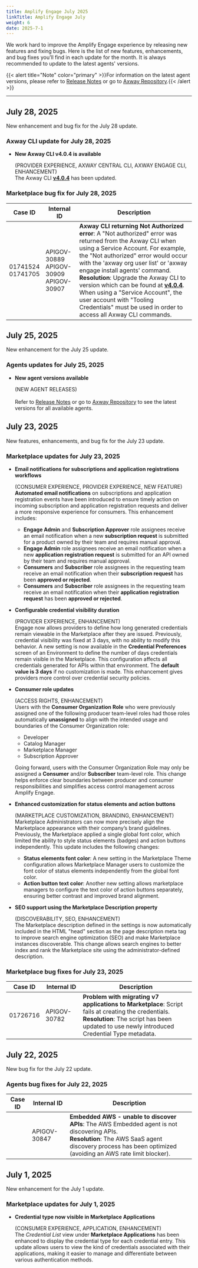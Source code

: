 ```yaml
---
title: Amplify Engage July 2025
linkTitle: Amplify Engage July
weight: 6
date: 2025-7-1
---
```

We work hard to improve the Amplify Engage experience by releasing new features and fixing bugs. Here is the list of new features, enhancements, and bug fixes you’ll find in each update for the month. It is always recommended to update to the latest agents' versions.

{{< alert title="Note" color="primary" >}}For information on the latest agent versions, please refer to [Release Notes](/docs/amplify_relnotes) or go to [Axway Repository](https://repository.axway.com/catalog?q=agents).{{< /alert >}}

---

## July 28, 2025

New enhancement and bug fix for the July 28 update.

### Axway CLI update for July 28, 2025

* **New Axway CLI v4.0.4 is available**

   (PROVIDER EXPERIENCE, AXWAY CENTRAL CLI, AXWAY ENGAGE CLI, ENHANCEMENT)</br>
   The Axway CLI **[v4.0.4](https://www.npmjs.com/package/@axway/axway/v/4.0.4)** has been updated.

### Marketplace bug fix for July 28, 2025

| Case ID | Internal ID | Description |
|-------------|--------------|---------------------------------------------------|
| 01741524 <br/>01741705 | APIGOV-30889 <br/>APIGOV-30909 <br/>APIGOV-30907 | **Axway CLI returning Not Authorized error**:  A "Not authorized" error was returned from the Axway CLI when using a Service Account. For example, the "Not authorized" error would occur with the 'axway org user list' or 'axway engage install agents' command. <br/>**Resolution**: Upgrade the Axway CLI to version which can be found at **[v4.0.4](https://www.npmjs.com/package/axway/v/4.0.4)**.  When using a "Service Account", the user account with "Tooling Credentials" must be used in order to access all Axway CLI commands.|

## July 25, 2025

New enhancement for the July 25 update.

### Agents updates for July 25, 2025

* **New agent versions available**

  (NEW AGENT RELEASES)</br>  
  Refer to [Release Notes](https://docs.axway.com/bundle/amplify-central/page/docs/amplify_relnotes/index.html) or go to [Axway Repository](https://repository.axway.com/catalog?q=agents) to see the latest versions for all available agents.

## July 23, 2025

New features, enhancements, and bug fix for the July 23 update.

### Marketplace updates for July 23, 2025

* **Email notifications for subscriptions and application registrations workflows**

  (CONSUMER EXPERIENCE, PROVIDER EXPERIENCE, NEW FEATURE)</br>
  **Automated email notifications** on subscriptions and application registration events have been introduced to ensure timely action on incoming subscription and application registration requests and deliver a more responsive experience for consumers. This enhancement includes:
  
    * **Engage Admin** and **Subscription Approver** role assignees receive an email notification when a new **subscription request** is submitted for a product owned by their team and requires manual approval.
    * **Engage Admin** role assignees receive an email notification when a new **application registration request** is submitted for an API owned by their team and requires manual approval.
    * **Consumers** and **Subscriber** role assignees in the requesting team receive an email notification when their **subscription request** has been **approved or rejected**.
    * **Consumers** and **Subscriber** role assignees in the requesting team receive an email notification when their **application registration request** has been **approved or rejected**.

* **Configurable credential visibility duration**

  (PROVIDER EXPERIENCE, ENHANCEMENT)</br>
  Engage now allows providers to define how long generated credentials remain viewable in the Marketplace after they are issued. Previously, credential visibility was fixed at 3 days, with no ability to modify this behavior. A new setting is now available in the **Credential Preferences** screen of an Environment to define the number of days credentials remain visible in the Marketplace. This configuration affects all credentials generated for APIs within that environment. The **default value is 3 days** if no customization is made. This enhancement gives providers more control over credential security policies.

* **Consumer role updates**

  (ACCESS RIGHTS, ENHANCEMENT)  
  Users with the **Consumer Organization Role** who were previously assigned one of the following producer team-level roles had those roles automatically **unassigned** to align with the intended usage and boundaries of the Consumer Organization role:

    * Developer
    * Catalog Manager
    * Marketplace Manager
    * Subscription Approver

  Going forward, users with the Consumer Organization Role may only be assigned a **Consumer** and/or **Subscriber** team-level role. This change helps enforce clear boundaries between producer and consumer responsibilities and simplifies access control management across Amplify Engage.

* **Enhanced customization for status elements and action buttons**

  (MARKETPLACE CUSTOMIZATION, BRANDING, ENHANCEMENT)</br>
  Marketplace Administrators can now more precisely align the Marketplace appearance with their company’s brand guidelines. Previously, the Marketplace applied a single global font color, which limited the ability to style status elements (badges) and action buttons independently. This update includes the following changes:

    * **Status elements font color**: A new setting in the Marketplace Theme configuration allows Marketplace Manager users to customize the font color of status elements independently from the global font color.
    * **Action button text color**: Another new setting allows marketplace managers to configure the text color of action buttons separately, ensuring better contrast and improved brand alignment.

* **SEO support using the Marketplace Description property**

  (DISCOVERABILITY, SEO, ENHANCEMENT)</br>
  The Marketplace description defined in the settings is now automatically included in the HTML "head" section as the page description meta tag to improve search engine optimization (SEO) and make Marketplace instances discoverable. This change allows search engines to better index and rank the Marketplace site using the administrator-defined description.
  
### Marketplace bug fixes for July 23, 2025

| Case ID | Internal ID | Description |
|-------------|--------------|---------------------------------------------------|
| 01726716 | APIGOV-30782 | **Problem with migrating v7 applications to Marketplace**: Script fails at creating the credentials. <br/>**Resolution**: The script has been updated to use newly introduced Credential Type metadata.|

## July 22, 2025

New bug fix for the July 22 update.

### Agents bug fixes for July 22, 2025

| Case ID | Internal ID | Description |
|-------------|--------------|---------------------------------------------------|
|  | APIGOV-30847 | **Embedded AWS - unable to discover APIs**: The AWS Embedded agent is not discovering APIs. <br/>**Resolution**: The AWS SaaS agent discovery process has been optimized (avoiding an AWS rate limit blocker). |

## July 1, 2025

New enhancement for the July 1 update.

### Marketplace updates for July 1, 2025

* **Credential type now visible in Marketplace Applications**

  (CONSUMER EXPERIENCE, APPLICATION, ENHANCEMENT)</br>
  The *Credential List* view under **Marketplace Applications** has been enhanced to display the credential type for each credential entry. This update allows users to view the kind of credentials associated with their applications, making it easier to manage and differentiate between various authentication methods.
